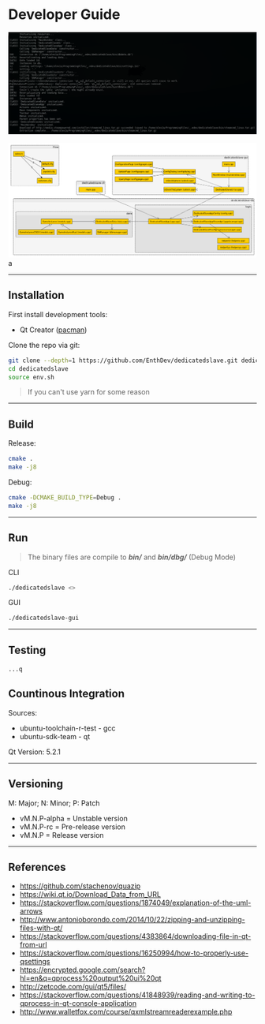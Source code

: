 # Developer Guide

![DedicatedSlave Dev Screen 01](../img/devscreen_01.png)

![Flow Diagram](../img/flowdiagram.png)
a   

***

## Installation

First install development tools:

* Qt Creator ([pacman](https://www.archlinux.org/packages/?name=qtcreator))

Clone the repo via git:

```bash
git clone --depth=1 https://github.com/EnthDev/dedicatedslave.git dedicatedslave
cd dedicatedslave
source env.sh
```

> If you can't use yarn for some reason

***

## Build

Release:

```bash
cmake .
make -j8
```

Debug:

```bash
cmake -DCMAKE_BUILD_TYPE=Debug .
make -j8
```

***

## Run

> The binary files are compile to ***bin/*** and ***bin/dbg/*** (Debug Mode)

CLI

```bash
./dedicatedslave <>
```

GUI

```bash
./dedicatedslave-gui
```

***

## Testing

```bash
...q
```

## Countinous Integration

Sources:

* ubuntu-toolchain-r-test - gcc
* ubuntu-sdk-team - qt

Qt Version: 5.2.1

---

## Versioning

M: Major; N: Minor; P: Patch

* vM.N.P-alpha = Unstable version
* vM.N.P-rc = Pre-release version
* vM.N.P = Release version

***

## References

* https://github.com/stachenov/quazip
* https://wiki.qt.io/Download_Data_from_URL
* https://stackoverflow.com/questions/1874049/explanation-of-the-uml-arrows
* http://www.antonioborondo.com/2014/10/22/zipping-and-unzipping-files-with-qt/
* https://stackoverflow.com/questions/4383864/downloading-file-in-qt-from-url
* https://stackoverflow.com/questions/16250994/how-to-properly-use-qsettings
* https://encrypted.google.com/search?hl=en&q=qprocess%20output%20ui%20qt
* http://zetcode.com/gui/qt5/files/
* https://stackoverflow.com/questions/41848939/reading-and-writing-to-qprocess-in-qt-console-application
* http://www.walletfox.com/course/qxmlstreamreaderexample.php
